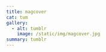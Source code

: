 ```yaml
---
title: magcover
cat: tum
gallery:
  - alt: tumblr
    image: /static/img/magcover.jpg
summary: tumblr
---
```

